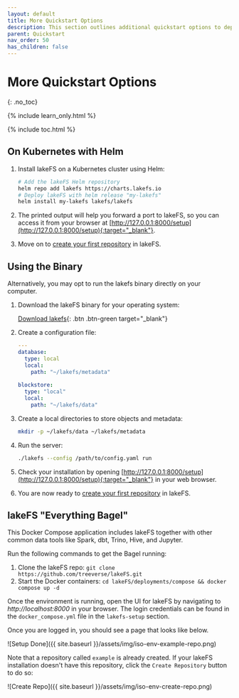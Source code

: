 ```yaml
---
layout: default
title: More Quickstart Options
description: This section outlines additional quickstart options to deploying lakeFS.
parent: Quickstart
nav_order: 50
has_children: false
---
```


# More Quickstart Options
{: .no_toc}

{% include learn_only.html %} 

{% include toc.html %}

## On Kubernetes with Helm

1. Install lakeFS on a Kubernetes cluster using Helm:
   ```bash
   # Add the lakeFS Helm repository
   helm repo add lakefs https://charts.lakefs.io
   # Deploy lakeFS with helm release "my-lakefs"
   helm install my-lakefs lakefs/lakefs
   ```

1. The printed output will help you forward a port to lakeFS, so you can access it from your browser at [http://127.0.0.1:8000/setup](http://127.0.0.1:8000/setup){:target="_blank"}.

1. Move on to [create your first repository](repository.md) in lakeFS.

## Using the Binary 

Alternatively, you may opt to run the lakefs binary directly on your computer.

1. Download the lakeFS binary for your operating system:

   [Download lakefs](../index.md#downloads){: .btn .btn-green target="_blank"}

1. Create a configuration file:
    
   ```yaml
   ---
   database:
     type: local
     local:
       path: "~/lakefs/metadata"
    
   blockstore: 
     type: "local"
     local:
       path: "~/lakefs/data"
   ```

1. Create a local directories to store objects and metadata:

   ```sh
   mkdir -p ~/lakefs/data ~/lakefs/metadata
   ```

1. Run the server:
    
   ```bash
   ./lakefs --config /path/to/config.yaml run
   ```

1. Check your installation by opening [http://127.0.0.1:8000/setup](http://127.0.0.1:8000/setup){:target="_blank"} in your web browser.

1. You are now ready to [create your first repository](repository.md) in lakeFS.

## lakeFS "Everything Bagel"

This Docker Compose application includes lakeFS together with other common data tools like Spark, dbt, Trino, Hive, and Jupyter.

Run the following commands to get the Bagel running:

1. Clone the lakeFS repo: `git clone https://github.com/treeverse/lakeFS.git`
2. Start the Docker containers: `cd lakeFS/deployments/compose && docker compose up -d`

Once the environment is running, open the UI for lakeFS by navigating to _http://localhost:8000_ in your browser.
The login credentials can be found in the `docker_compose.yml` file in the `lakefs-setup` section.

Once you are logged in, you should see a page that looks like below.

![Setup Done]({{ site.baseurl }}/assets/img/iso-env-example-repo.png)

Note that a repository called `example` is already created. If your lakeFS installation doesn't have this repository, click the `Create Repository` button to do so:

![Create Repo]({{ site.baseurl }}/assets/img/iso-env-create-repo.png)
